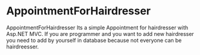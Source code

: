 # AppointmentForHairdresser
AppointmentForHairdresser
Its a simple Appointment for hairdresser with Asp.NET MVC. If you are programmer and you want to add new hairdresser you need to add by yourself in database because not everyone can be hairdreesser.
